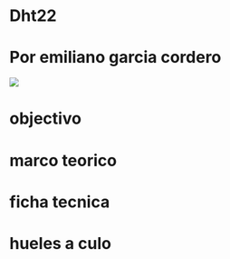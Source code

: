 # Dht22
# Por emiliano garcia cordero

![](https://media.es.wired.com/photos/649c7320532fc59e0e8d4fea/16:9/w_1920,c_limit/AmongUsTV.jpg)

# objectivo
# marco teorico
# ficha tecnica
# hueles a culo
